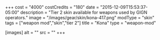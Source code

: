 +++
cost = "4000"
costCredits = "180"
date = "2015-12-09T15:53:37-05:00"
description = "Tier 2 skin available for weapons used by GIGN operators."
image = "/images/gear/skin/kona-417.png"
modType = "skin"
tags = ["weapon mod","skin","tier 2"]
title = "Kona"
type = "weapon-mod"

[images]
  alt = ""
  src = ""
+++
